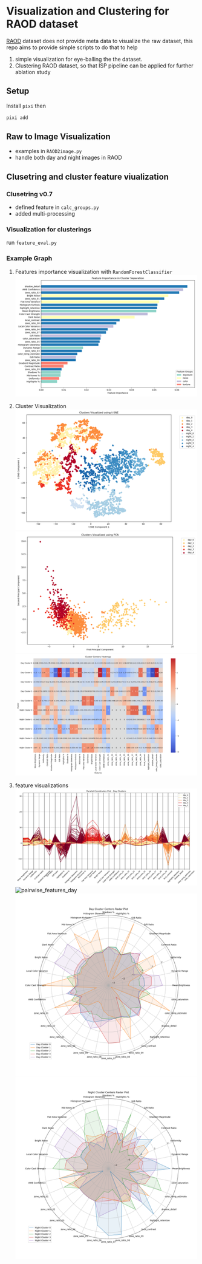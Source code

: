 # Visualization and Clustering for RAOD dataset

[RAOD](https://github.com/huawei-noah/noah-research/tree/master/RAOD) dataset does not provide meta data to visualize the raw dataset, this repo aims to provide simple scripts to do that to help

1. simple visualization for eye-balling the the dataset.
2. Clustering RAOD dataset, so that ISP pipeline can be applied for further ablation study

## Setup

Install `pixi` then

```bash
pixi add
```

## Raw to Image Visualization

- examples in `RAOD2image.py`
- handle both day and night images in RAOD

## Clusetring and cluster feature viualization

### Clusetring v0.7

- defined feature in `calc_groups.py`
- added multi-processing

### Visualization for clusterings

run `feature_eval.py`

### Example Graph

1. Features importance visualization with `RandomForestClassifier`
![feature importance](./clustering_visualizations/feature_importance.png)

2. Cluster Visualization
![t-sne](./clustering_visualizations/tsne_visualization.png)
![pca](./clustering_visualizations/pca_visualization.png)
![cluster center heatmap](./clustering_visualizations/cluster_centers_heatmap.png)

3. feature visualizations
![Parallel Coordinates Plot Day](./clustering_visualizations/parallel_coordinates_day.png)
![pairwise_features_day](./clustering_visualizations/pairwise_features_day.png)
![radar_plot_day](./clustering_visualizations/radar_plot_day.png)
![radar_plot_night](./clustering_visualizations/radar_plot_night.png)
